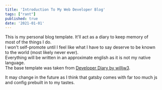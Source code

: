 ```yaml
---
title: 'Introduction To My Web Developer Blog'
tags: ["rant"]
published: true
date: '2021-01-01'
---
```


This is my personal blog template. It'll act as a diary to keep memory of most of the things I do.  
I won't self-promote until I feel like what I have to say deserve to be known to the world (most likely never ever).  
Everything will be written in an approximate english as it is not my native language.   
The base template was taken from
[Developer Diary by willjw3](https://www.gatsbyjs.com/starters/willjw3/gatsby-starter-developer-diary).<br>
  
It may change in the future as I think that gatsby comes with far too much js and config prebuilt in to my tastes.
